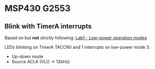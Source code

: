 # MSP430 G2553
## Blink with TimerA interrupts

Based on but **not** strictly following: [Lab1 - Low-power operation modes](..\labs\Lab1-ModosFuncionamentoLPM.pdf)

LEDs blinking on TimerA TACCR0 and 1 interrupts on low-power mode 3.

* Up-down mode
* Source ACLK (VLO -> 12kHz)
